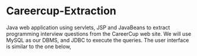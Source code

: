 # Careercup-Extraction
 Java web application using servlets, JSP and JavaBeans to extract programming interview questions from the CareerCup web site. We will use MySQL as our DBMS, and JDBC to execute the queries. The user interface is similar to the one below,
